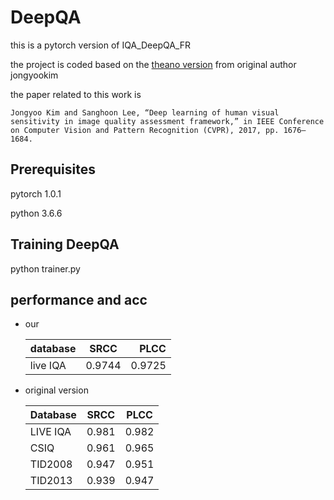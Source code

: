 # DeepQA

this is a pytorch version of IQA_DeepQA_FR 

the project is coded based on the [theano version](https://github.com/jongyookim/IQA_DeepQA_FR_release) from original author jongyookim 

the paper related to this work  is

    Jongyoo Kim and Sanghoon Lee, “Deep learning of human visual sensitivity in image quality assessment framework,” in IEEE Conference on Computer Vision and Pattern Recognition (CVPR), 2017, pp. 1676–1684. 


## Prerequisites

pytorch 1.0.1

python 3.6.6


## Training DeepQA

python trainer.py



## performance and acc

* our

    | database    | SRCC    | PLCC     |
    | :------------- | :----------: | -----------: |
    |  live IQA | 0.9744   | 0.9725   |

* original version
    
    |Database |SRCC  |PLCC  |
    |---------|:----:|:----:|
    |LIVE IQA |0.981 | 0.982|
    |CSIQ     |0.961 | 0.965|
    |TID2008  |0.947 | 0.951|
    |TID2013  |0.939 | 0.947|